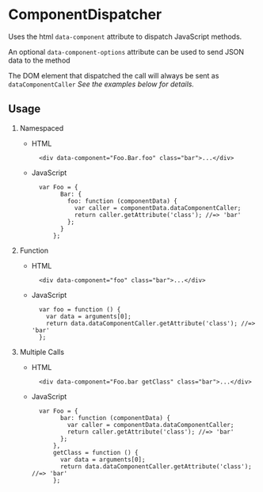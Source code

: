 # ComponentDispatcher

Uses the html `data-component` attribute to dispatch JavaScript methods.

An optional `data-component-options` attribute can be used to send JSON data to the method

The DOM element that dispatched the call will always be sent as `dataComponentCaller`
*See the examples below for details.*

## Usage

1. Namespaced
    * HTML

            <div data-component="Foo.Bar.foo" class="bar">...</div>

    * JavaScript

            var Foo = {
                  Bar: {
                    foo: function (componentData) {
                      var caller = componentData.dataComponentCaller;
                      return caller.getAttribute('class'); //=> 'bar'
                    };
                  }
                };

2. Function
    * HTML

            <div data-component="foo" class="bar">...</div>

    * JavaScript

            var foo = function () {
              var data = arguments[0];
              return data.dataComponentCaller.getAttribute('class'); //=> 'bar'
            };

3. Multiple Calls
    * HTML

            <div data-component="Foo.bar getClass" class="bar">...</div>

    * JavaScript

            var Foo = {
                  bar: function (componentData) {
                    var caller = componentData.dataComponentCaller;
                    return caller.getAttribute('class'); //=> 'bar'
                  };
                },
                getClass = function () {
                  var data = arguments[0];
                  return data.dataComponentCaller.getAttribute('class'); //=> 'bar'
                };
